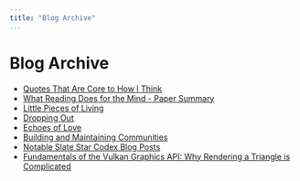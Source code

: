 ```yaml
---
title: "Blog Archive"
...
```


# Blog Archive
- [Quotes That Are Core to How I Think](blog/quotes.html)
- [What Reading Does for the Mind - Paper Summary](blog/reading-volume-paper-summary.html)
- [Little Pieces of Living](blog/pieces.html)
- [Dropping Out](blog/dropout.html)
- [Echoes of Love](blog/echoes.html)
- [Building and Maintaining Communities](blog/community.html)
- [Notable Slate Star Codex Blog Posts](blog/notable-ssc-posts.html)
- [Fundamentals of the Vulkan Graphics API: Why Rendering a Triangle is Complicated](blog/vulkan-fundamentals.html)
